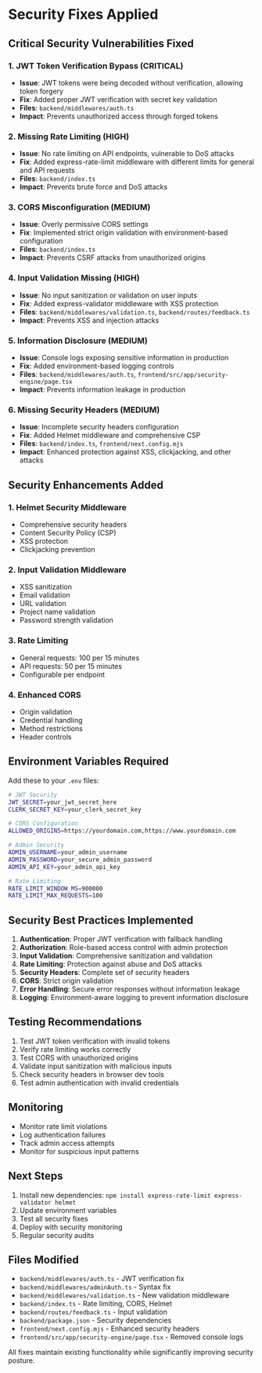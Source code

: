 # Security Fixes Applied

## Critical Security Vulnerabilities Fixed

### 1. JWT Token Verification Bypass (CRITICAL)
- **Issue**: JWT tokens were being decoded without verification, allowing token forgery
- **Fix**: Added proper JWT verification with secret key validation
- **Files**: `backend/middlewares/auth.ts`
- **Impact**: Prevents unauthorized access through forged tokens

### 2. Missing Rate Limiting (HIGH)
- **Issue**: No rate limiting on API endpoints, vulnerable to DoS attacks
- **Fix**: Added express-rate-limit middleware with different limits for general and API requests
- **Files**: `backend/index.ts`
- **Impact**: Prevents brute force and DoS attacks

### 3. CORS Misconfiguration (MEDIUM)
- **Issue**: Overly permissive CORS settings
- **Fix**: Implemented strict origin validation with environment-based configuration
- **Files**: `backend/index.ts`
- **Impact**: Prevents CSRF attacks from unauthorized origins

### 4. Input Validation Missing (HIGH)
- **Issue**: No input sanitization or validation on user inputs
- **Fix**: Added express-validator middleware with XSS protection
- **Files**: `backend/middlewares/validation.ts`, `backend/routes/feedback.ts`
- **Impact**: Prevents XSS and injection attacks

### 5. Information Disclosure (MEDIUM)
- **Issue**: Console logs exposing sensitive information in production
- **Fix**: Added environment-based logging controls
- **Files**: `backend/middlewares/auth.ts`, `frontend/src/app/security-engine/page.tsx`
- **Impact**: Prevents information leakage in production

### 6. Missing Security Headers (MEDIUM)
- **Issue**: Incomplete security headers configuration
- **Fix**: Added Helmet middleware and comprehensive CSP
- **Files**: `backend/index.ts`, `frontend/next.config.mjs`
- **Impact**: Enhanced protection against XSS, clickjacking, and other attacks

## Security Enhancements Added

### 1. Helmet Security Middleware
- Comprehensive security headers
- Content Security Policy (CSP)
- XSS protection
- Clickjacking prevention

### 2. Input Validation Middleware
- XSS sanitization
- Email validation
- URL validation
- Project name validation
- Password strength validation

### 3. Rate Limiting
- General requests: 100 per 15 minutes
- API requests: 50 per 15 minutes
- Configurable per endpoint

### 4. Enhanced CORS
- Origin validation
- Credential handling
- Method restrictions
- Header controls

## Environment Variables Required

Add these to your `.env` files:

```bash
# JWT Security
JWT_SECRET=your_jwt_secret_here
CLERK_SECRET_KEY=your_clerk_secret_key

# CORS Configuration
ALLOWED_ORIGINS=https://yourdomain.com,https://www.yourdomain.com

# Admin Security
ADMIN_USERNAME=your_admin_username
ADMIN_PASSWORD=your_secure_admin_password
ADMIN_API_KEY=your_admin_api_key

# Rate Limiting
RATE_LIMIT_WINDOW_MS=900000
RATE_LIMIT_MAX_REQUESTS=100
```

## Security Best Practices Implemented

1. **Authentication**: Proper JWT verification with fallback handling
2. **Authorization**: Role-based access control with admin protection
3. **Input Validation**: Comprehensive sanitization and validation
4. **Rate Limiting**: Protection against abuse and DoS attacks
5. **Security Headers**: Complete set of security headers
6. **CORS**: Strict origin validation
7. **Error Handling**: Secure error responses without information leakage
8. **Logging**: Environment-aware logging to prevent information disclosure

## Testing Recommendations

1. Test JWT token verification with invalid tokens
2. Verify rate limiting works correctly
3. Test CORS with unauthorized origins
4. Validate input sanitization with malicious inputs
5. Check security headers in browser dev tools
6. Test admin authentication with invalid credentials

## Monitoring

- Monitor rate limit violations
- Log authentication failures
- Track admin access attempts
- Monitor for suspicious input patterns

## Next Steps

1. Install new dependencies: `npm install express-rate-limit express-validator helmet`
2. Update environment variables
3. Test all security fixes
4. Deploy with security monitoring
5. Regular security audits

## Files Modified

- `backend/middlewares/auth.ts` - JWT verification fix
- `backend/middlewares/adminAuth.ts` - Syntax fix
- `backend/middlewares/validation.ts` - New validation middleware
- `backend/index.ts` - Rate limiting, CORS, Helmet
- `backend/routes/feedback.ts` - Input validation
- `backend/package.json` - Security dependencies
- `frontend/next.config.mjs` - Enhanced security headers
- `frontend/src/app/security-engine/page.tsx` - Removed console logs

All fixes maintain existing functionality while significantly improving security posture.
